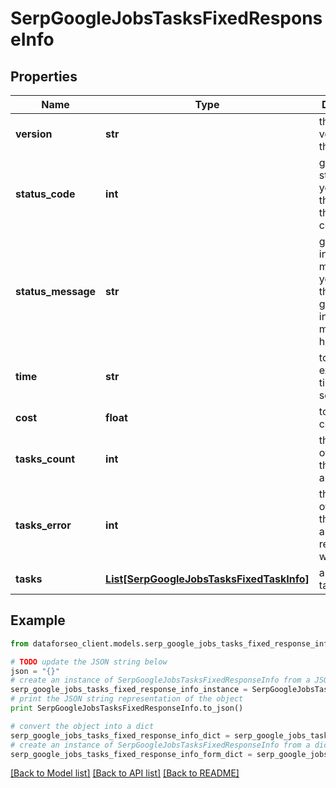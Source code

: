 # SerpGoogleJobsTasksFixedResponseInfo


## Properties

Name | Type | Description | Notes
------------ | ------------- | ------------- | -------------
**version** | **str** | the current version of the API | [optional] 
**status_code** | **int** | general status code you can find the full list of the response codes here | [optional] 
**status_message** | **str** | general informational message you can find the full list of general informational messages here | [optional] 
**time** | **str** | total execution time, seconds | [optional] 
**cost** | **float** | total tasks cost, USD | [optional] 
**tasks_count** | **int** | the number of tasks in the tasks array | [optional] 
**tasks_error** | **int** | the number of tasks in the tasks array returned with an error | [optional] 
**tasks** | [**List[SerpGoogleJobsTasksFixedTaskInfo]**](SerpGoogleJobsTasksFixedTaskInfo.md) | array of tasks | [optional] 

## Example

```python
from dataforseo_client.models.serp_google_jobs_tasks_fixed_response_info import SerpGoogleJobsTasksFixedResponseInfo

# TODO update the JSON string below
json = "{}"
# create an instance of SerpGoogleJobsTasksFixedResponseInfo from a JSON string
serp_google_jobs_tasks_fixed_response_info_instance = SerpGoogleJobsTasksFixedResponseInfo.from_json(json)
# print the JSON string representation of the object
print SerpGoogleJobsTasksFixedResponseInfo.to_json()

# convert the object into a dict
serp_google_jobs_tasks_fixed_response_info_dict = serp_google_jobs_tasks_fixed_response_info_instance.to_dict()
# create an instance of SerpGoogleJobsTasksFixedResponseInfo from a dict
serp_google_jobs_tasks_fixed_response_info_form_dict = serp_google_jobs_tasks_fixed_response_info.from_dict(serp_google_jobs_tasks_fixed_response_info_dict)
```
[[Back to Model list]](../README.md#documentation-for-models) [[Back to API list]](../README.md#documentation-for-api-endpoints) [[Back to README]](../README.md)


